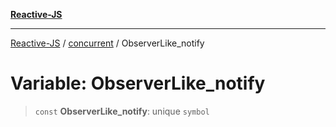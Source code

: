 [**Reactive-JS**](../../README.md)

***

[Reactive-JS](../../README.md) / [concurrent](../README.md) / ObserverLike\_notify

# Variable: ObserverLike\_notify

> `const` **ObserverLike\_notify**: unique `symbol`
